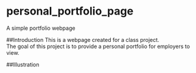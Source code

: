 # personal_portfolio_page
A simple portfolio webpage

##Introduction
This is a webpage created for a class project. <br>
The goal of this project is to provide a personal portfolio for employers to view.<br>

##Illustration
